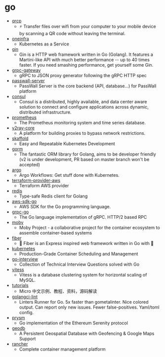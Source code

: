 # go
- [qrcp](https://github.com/claudiodangelis/qrcp)
  - ⚡ Transfer files over wifi from your computer to your mobile device by scanning a QR code without leaving the terminal.
- [oneinfra](https://github.com/oneinfra/oneinfra)
  - Kubernetes as a Service
- [gin](https://github.com/gin-gonic/gin)
  - Gin is a HTTP web framework written in Go (Golang). It features a Martini-like API with much better performance -- up to 40 times faster. If you need smashing performance, get yourself some Gin.
- [grpc-gateway](https://github.com/grpc-ecosystem/grpc-gateway)
  - gRPC to JSON proxy generator following the gRPC HTTP spec
- [passwall-server](https://github.com/pass-wall/passwall-server)
  - PassWall Server is the core backend (API, database...) for PassWall platform
- [consul](https://github.com/hashicorp/consul)
  - Consul is a distributed, highly available, and data center aware solution to connect and configure applications across dynamic, distributed infrastructure.
- [prometheus](https://github.com/prometheus/prometheus)
  - The Prometheus monitoring system and time series database.
- [v2ray-core](https://github.com/v2ray/v2ray-core)
  - A platform for building proxies to bypass network restrictions.
- [skaffold](https://github.com/GoogleContainerTools/skaffold)
  - Easy and Repeatable Kubernetes Development
- [gorm](https://github.com/jinzhu/gorm)
  - The fantastic ORM library for Golang, aims to be developer friendly (v2 is under development, PR based on master branch won't be accepted)
- [argo](https://github.com/argoproj/argo)
  - Argo Workflows: Get stuff done with Kubernetes.
- [terraform-provider-aws](https://github.com/terraform-providers/terraform-provider-aws)
  - Terraform AWS provider
- [redis](https://github.com/go-redis/redis)
  - Type-safe Redis client for Golang
- [aws-sdk-go](https://github.com/aws/aws-sdk-go)
  - AWS SDK for the Go programming language.
- [grpc-go](https://github.com/grpc/grpc-go)
  - The Go language implementation of gRPC. HTTP/2 based RPC
- [moby](https://github.com/moby/moby)
  - Moby Project - a collaborative project for the container ecosystem to assemble container-based systems
- [fiber](https://github.com/gofiber/fiber)
  - 🚀 Fiber is an Express inspired web framework written in Go with 💖
- [kubernetes](https://github.com/kubernetes/kubernetes)
  - Production-Grade Container Scheduling and Management
- [go-interview](https://github.com/shomali11/go-interview)
  - Collection of Technical Interview Questions solved with Go
- [vitess](https://github.com/vitessio/vitess)
  - Vitess is a database clustering system for horizontal scaling of MySQL.
- [tutorials](https://github.com/micro-in-cn/tutorials)
  - Micro 中文示例、教程、资料，源码解读
- [golangci-lint](https://github.com/golangci/golangci-lint)
  - Linters Runner for Go. 5x faster than gometalinter. Nice colored output. Can report only new issues. Fewer false-positives. Yaml/toml config.
- [prysm](https://github.com/prysmaticlabs/prysm)
  - Go implementation of the Ethereum Serenity protocol
- [geodb](https://github.com/autom8ter/geodb)
  - A Persistent Geospatial Database with Geofencing & Google Maps Support
- [rancher](https://github.com/rancher/rancher)
  - Complete container management platform
